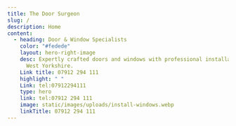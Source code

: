 ```yaml
---
title: The Door Surgeon
slug: /
description: Home
content:
  - heading: Door & Window Specialists
    color: "#fedede"
    layout: hero-right-image
    desc: Expertly crafted doors and windows with professional installation across
      West Yorkshire.
    Link title: 07912 294 111
    highlight: " "
    Link: tel:07912294111
    type: hero
    link: tel:07912 294 111
    image: static/images/uploads/install-windows.webp
    linkTitle: 07912 294 111
---
```

